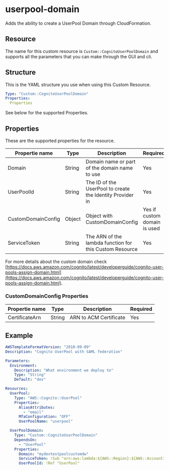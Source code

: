 # userpool-domain

Adds the ability to create a UserPool Domain through CloudFormation.

## Resource

The name for this custom resource is `Custom::CognitoUserPoolDomain` and
supports all the parameters that you can make through the GUI and cli.

## Structure

This is the YAML structure you use when using this Custom Resource.

```yaml
Type: "Custom::CognitoUserPoolDomain"
Properties:
  Properties
```

See below for the supported Properties.

## Properties

These are the supported properties for the resource.

| Propertie name | Type | Description | Required |
| - | - | - | - |
| Domain | String | Domain name or part of the domain name to use | Yes |
| UserPoolId | String | The ID of the UserPool to create the Identity Provider in | Yes |
| CustomDomainConfig | Object | Object with CustomDomainConfig | Yes if custom domain is used |
| ServiceToken | String | The ARN of the lambda function for this Custom Resource | Yes |

For more details about the custom domain check [https://docs.aws.amazon.com/cognito/latest/developerguide/cognito-user-pools-assign-domain.html](https://docs.aws.amazon.com/cognito/latest/developerguide/cognito-user-pools-assign-domain.html).

### CustomDomainConfig Properties

| Propertie name | Type | Description | Required |
| - | - | - | - |
| CertificateArn | String | ARN to ACM Certificate | Yes |

## Example

```yaml
AWSTemplateFormatVersion: "2010-09-09"
Description: "Cognito UserPool with SAML federation"

Parameters:
  Environment:
    Description: "What environment we deploy to"
    Type: "String"
    Default: "dev"

Resources:
  UserPool:
    Type: "AWS::Cognito::UserPool"
    Properties:
      AliasAttributes:
        - "email"
      MfaConfiguration: "OFF"
      UserPoolName: "userpool"

  UserPoolDomain:
    Type: "Custom::CognitoUserPoolDomain"
    DependsOn:
      - "UserPool"
    Properties:
      Domain: "mydevtestpoolcustomdw"
      ServiceToken: !Sub "arn:aws:lambda:${AWS::Region}:${AWS::AccountId}:function:cognito-userpool-domain-${AWS::Region}-${Environment}"
      UserPoolId: !Ref "UserPool"
```